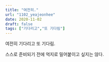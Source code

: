 ```yaml
---
title: "여전히."
url: "1102_yeajeonhee"
date: 2020-11-02
draft: false
tags: ["기다리고","또 기다림"]
---
```

여전히 기다리고 또 기다림.

스스로 준비되기 전에 억지로 밀어붙이고 싶지는 않다.

